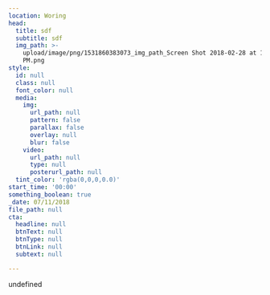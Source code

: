 ```yaml
---
location: Woring
head:
  title: sdf
  subtitle: sdf
  img_path: >-
    upload/image/png/1531860383073_img_path_Screen Shot 2018-02-28 at 12.34.01
    PM.png
style:
  id: null
  class: null
  font_color: null
  media:
    img:
      url_path: null
      pattern: false
      parallax: false
      overlay: null
      blur: false
    video:
      url_path: null
      type: null
      posterurl_path: null
  tint_color: 'rgba(0,0,0,0.0)'
start_time: '00:00'
something_boolean: true
_date: 07/11/2018
file_path: null
cta:
  headline: null
  btnText: null
  btnType: null
  btnLink: null
  subtext: null

---
```


undefined

